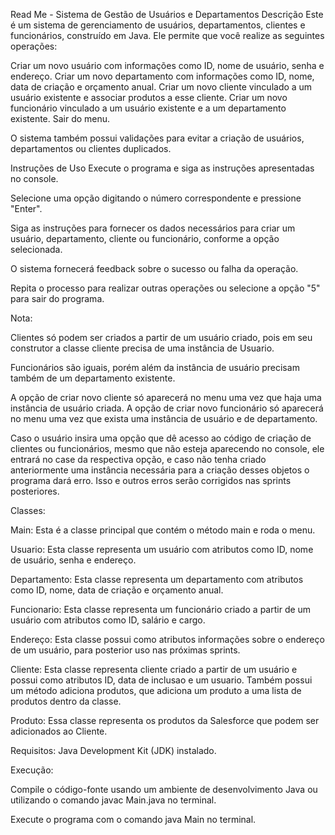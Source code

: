 Read Me - Sistema de Gestão de Usuários e Departamentos
Descrição
Este é um sistema de gerenciamento de usuários, departamentos, clientes e funcionários, construído em Java. Ele permite que você realize as seguintes operações:

Criar um novo usuário com informações como ID, nome de usuário, senha e endereço.
Criar um novo departamento com informações como ID, nome, data de criação e orçamento anual.
Criar um novo cliente vinculado a um usuário existente e associar produtos a esse cliente.
Criar um novo funcionário vinculado a um usuário existente e a um departamento existente.
Sair do menu.

O sistema também possui validações para evitar a criação de usuários, departamentos ou clientes duplicados.

Instruções de Uso
Execute o programa e siga as instruções apresentadas no console.

Selecione uma opção digitando o número correspondente e pressione "Enter".

Siga as instruções para fornecer os dados necessários para criar um usuário, departamento, cliente ou funcionário, conforme a opção selecionada.

O sistema fornecerá feedback sobre o sucesso ou falha da operação.

Repita o processo para realizar outras operações ou selecione a opção "5" para sair do programa.

Nota: 

Clientes só podem ser criados a partir de um usuário criado, pois em seu construtor a classe cliente precisa de uma instância de Usuario.

Funcionários são iguais, porém além da instância de usuário precisam também de um departamento existente.

A opção de criar novo cliente só aparecerá no menu uma vez que haja uma instância de usuário criada. A opção de criar novo funcionário só aparecerá no menu uma vez que exista uma instância de usuário e de departamento.

Caso o usuário insira uma opção que dê acesso ao código de criação de clientes ou funcionários, mesmo que não esteja aparecendo no console, ele entrará no case da respectiva opção, e caso não tenha criado anteriormente uma instância necessária para a criação desses objetos o programa dará erro. Isso e outros erros serão corrigidos nas sprints posteriores.


Classes:

Main: Esta é a classe principal que contém o método main e roda o menu.

Usuario: Esta classe representa um usuário com atributos como ID, nome de usuário, senha e endereço.

Departamento: Esta classe representa um departamento com atributos como ID, nome, data de criação e orçamento anual.

Funcionario: Esta classe representa um funcionário criado a partir de um usuário com atributos como ID, salário e cargo.

Endereço: Esta classe possui como atributos informações sobre o endereço de um usuário, para posterior uso nas próximas sprints.

Cliente: Esta classe representa cliente criado a partir de um usuário e possui como atributos ID, data de inclusao e um usuario. Também possui um método adiciona produtos, que adiciona um produto a uma lista de produtos dentro da classe.

Produto: Essa classe representa os produtos da Salesforce que podem ser adicionados ao Cliente.



Requisitos:
Java Development Kit (JDK) instalado.

Execução:

Compile o código-fonte usando um ambiente de desenvolvimento Java ou utilizando o comando javac Main.java no terminal.

Execute o programa com o comando java Main no terminal.
